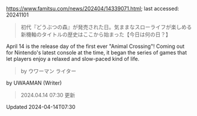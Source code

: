 https://www.famitsu.com/news/202404/14339071.html; last accessed: 20241101

> 初代『どうぶつの森』が発売された日。気ままなスローライフが楽しめる新機軸のタイトルの歴史はここから始まった【今日は何の日？】

April 14 is the release day of the first ever "Animal Crossing"! Coming out for Nintendo's latest console at the time, it began the series of games that let players enjoy a relaxed and slow-paced kind of life.

> by ウワーマン ライター

by UWAAMAN (Writer)

> 2024.04.14 07:30 更新

Updated 2024-04-14T07:30